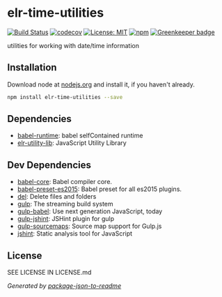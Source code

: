# elr-time-utilities

[![Build Status](https://travis-ci.org/Beth3346/elr-time-utilities.svg?branch=master)](https://travis-ci.org/Beth3346/elr-time-utilities)
[![codecov](https://codecov.io/gh/Beth3346/elr-time-utilities/branch/master/graph/badge.svg)](https://codecov.io/gh/Beth3346/elr-time-utilities)
[![License: MIT](https://img.shields.io/badge/License-MIT-yellow.svg)](https://opensource.org/licenses/MIT)
[![npm](https://img.shields.io/npm/dm/elr-time-utilities.svg?style=flat)]() [![Greenkeeper badge](https://badges.greenkeeper.io/Beth3346/elr-time-utilities.svg)](https://greenkeeper.io/)

utilities for working with date/time information

## Installation

Download node at [nodejs.org](http://nodejs.org) and install it, if you haven't already.

```sh
npm install elr-time-utilities --save
```

## Dependencies

- [babel-runtime](https://github.com/babel/babel/tree/master/packages): babel selfContained runtime
- [elr-utility-lib](https://github.com/Beth3346/elr-utility-lib): JavaScript Utility Library

## Dev Dependencies

- [babel-core](https://github.com/babel/babel/tree/master/packages): Babel compiler core.
- [babel-preset-es2015](https://github.com/babel/babel/tree/master/packages): Babel preset for all es2015 plugins.
- [del](https://github.com/sindresorhus/del): Delete files and folders
- [gulp](https://github.com/gulpjs/gulp): The streaming build system
- [gulp-babel](https://github.com/babel/gulp-babel): Use next generation JavaScript, today
- [gulp-jshint](https://github.com/spalger/gulp-jshint): JSHint plugin for gulp
- [gulp-sourcemaps](https://github.com/floridoo/gulp-sourcemaps): Source map support for Gulp.js
- [jshint](https://github.com/jshint/jshint): Static analysis tool for JavaScript

## License

SEE LICENSE IN LICENSE.md

_Generated by [package-json-to-readme](https://github.com/zeke/package-json-to-readme)_
